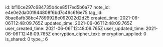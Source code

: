 id: bf10ce297c684735b4ce8517ed5b6a77
note_id: e4e0e2da001944808f6bd7c49c6f6e75
tag_id: 8bae8afb38bc47899928e092022d2d25
created_time: 2021-06-06T12:48:09.765Z
updated_time: 2021-06-06T12:48:09.765Z
user_created_time: 2021-06-06T12:48:09.765Z
user_updated_time: 2021-06-06T12:48:09.765Z
encryption_cipher_text: 
encryption_applied: 0
is_shared: 0
type_: 6